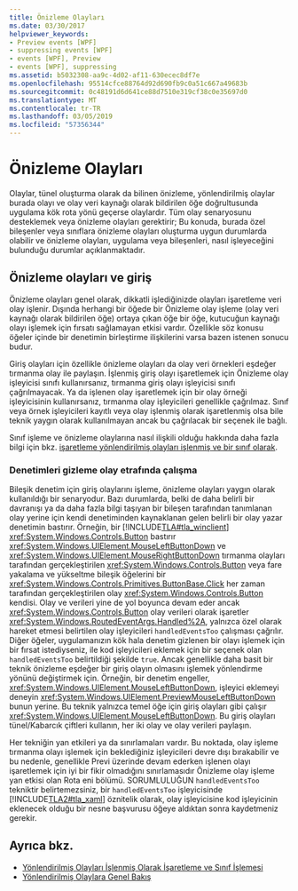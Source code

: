 ```yaml
---
title: Önizleme Olayları
ms.date: 03/30/2017
helpviewer_keywords:
- Preview events [WPF]
- suppressing events [WPF]
- events [WPF], Preview
- events [WPF], suppressing
ms.assetid: b5032308-aa9c-4d02-af11-630ecec8df7e
ms.openlocfilehash: 95514cfce88764d92d690fb9c0a51c667a49683b
ms.sourcegitcommit: 0c48191d6d641ce88d7510e319cf38c0e35697d0
ms.translationtype: MT
ms.contentlocale: tr-TR
ms.lasthandoff: 03/05/2019
ms.locfileid: "57356344"
---
```

# <a name="preview-events"></a>Önizleme Olayları
Olaylar, tünel oluşturma olarak da bilinen önizleme, yönlendirilmiş olaylar burada olayı ve olay veri kaynağı olarak bildirilen öğe doğrultusunda uygulama kök rota yönü geçerse olaylardır. Tüm olay senaryosunu desteklemek veya önizleme olayları gerektirir; Bu konuda, burada özel bileşenler veya sınıflara önizleme olayları oluşturma uygun durumlarda olabilir ve önizleme olayları, uygulama veya bileşenleri, nasıl işleyeceğini bulunduğu durumlar açıklanmaktadır.  
  
## <a name="preview-events-and-input"></a>Önizleme olayları ve giriş  
 Önizleme olayları genel olarak, dikkatli işlediğinizde olayları işaretleme veri olay işlenir. Dışında herhangi bir öğede bir Önizleme olay işleme (olay veri kaynağı olarak bildirilen öğe) ortaya çıkan öğe bir öğe, kutucuğun kaynağı olayı işlemek için fırsatı sağlamayan etkisi vardır. Özellikle söz konusu öğeler içinde bir denetimin birleştirme ilişkilerini varsa bazen istenen sonucu budur.  
  
 Giriş olayları için özellikle önizleme olayları da olay veri örnekleri eşdeğer tırmanma olay ile paylaşın. İşlenmiş giriş olayı işaretlemek için Önizleme olay işleyicisi sınıfı kullanırsanız, tırmanma giriş olayı işleyicisi sınıfı çağrılmayacak. Ya da işlenen olay işaretlemek için bir olay örneği işleyicisinin kullanırsanız, tırmanma olay işleyicileri genellikle çağrılmaz. Sınıf veya örnek işleyicileri kayıtlı veya olay işlenmiş olarak işaretlenmiş olsa bile teknik yaygın olarak kullanılmayan ancak bu çağrılacak bir seçenek ile bağlı.  
  
 Sınıf işleme ve önizleme olaylarına nasıl ilişkili olduğu hakkında daha fazla bilgi için bkz. [işaretleme yönlendirilmiş olayları işlenmiş ve bir sınıf olarak](marking-routed-events-as-handled-and-class-handling.md).  
  
### <a name="working-around-event-suppression-by-controls"></a>Denetimleri gizleme olay etrafında çalışma  
 Bileşik denetim için giriş olaylarını işleme, önizleme olayları yaygın olarak kullanıldığı bir senaryodur. Bazı durumlarda, belki de daha belirli bir davranışı ya da daha fazla bilgi taşıyan bir bileşen tarafından tanımlanan olay yerine için kendi denetiminden kaynaklanan gelen belirli bir olay yazar denetimin bastırır. Örneğin, bir [!INCLUDE[TLA#tla_winclient](../../../../includes/tlasharptla-winclient-md.md)] <xref:System.Windows.Controls.Button> bastırır <xref:System.Windows.UIElement.MouseLeftButtonDown> ve <xref:System.Windows.UIElement.MouseRightButtonDown> tırmanma olayları tarafından gerçekleştirilen <xref:System.Windows.Controls.Button> veya fare yakalama ve yükseltme bileşik öğelerini bir <xref:System.Windows.Controls.Primitives.ButtonBase.Click> her zaman tarafından gerçekleştirilen olay <xref:System.Windows.Controls.Button> kendisi. Olay ve verileri yine de yol boyunca devam eder ancak <xref:System.Windows.Controls.Button> olay verileri olarak işaretler <xref:System.Windows.RoutedEventArgs.Handled%2A>, yalnızca özel olarak hareket etmesi belirtilen olay işleyicileri `handledEventsToo` çalışması çağrılır.  Diğer öğeler, uygulamanızın kök hala denetim gizlenen bir olayı işlemek için bir fırsat istediyseniz, ile kod işleyicileri eklemek için bir seçenek olan `handledEventsToo` belirtildiği şekilde `true`. Ancak genellikle daha basit bir teknik önizleme eşdeğer bir giriş olayın olmasını işlemek yönlendirme yönünü değiştirmek için. Örneğin, bir denetim engeller, <xref:System.Windows.UIElement.MouseLeftButtonDown>, işleyici eklemeyi deneyin <xref:System.Windows.UIElement.PreviewMouseLeftButtonDown> bunun yerine. Bu teknik yalnızca temel öğe için giriş olayları gibi çalışır <xref:System.Windows.UIElement.MouseLeftButtonDown>. Bu giriş olayları tünel/Kabarcık çiftleri kullanın, her iki olay ve olay verileri paylaşın.  
  
 Her tekniğin yan etkileri ya da sınırlamaları vardır. Bu noktada, olay işleme tırmanma olayı işlemek için beklediğiniz işleyicileri devre dışı bırakabilir ve bu nedenle, genellikle Previ üzerinde devam ederken işlenen olayı işaretlemek için iyi bir fikir olmadığını sınırlamasıdır Önizleme olay işleme yan etkisi olan Rota eni bölümü. SORUMLULUĞUN `handledEventsToo` tekniktir belirtemezsiniz, bir `handledEventsToo` işleyicisinde [!INCLUDE[TLA2#tla_xaml](../../../../includes/tla2sharptla-xaml-md.md)] öznitelik olarak, olay işleyicisine kod işleyicinin eklenecek olduğu bir nesne başvurusu öğeye aldıktan sonra kaydetmeniz gerekir.  
  
## <a name="see-also"></a>Ayrıca bkz.
- [Yönlendirilmiş Olayları İşlenmiş Olarak İşaretleme ve Sınıf İşlemesi](marking-routed-events-as-handled-and-class-handling.md)
- [Yönlendirilmiş Olaylara Genel Bakış](routed-events-overview.md)
